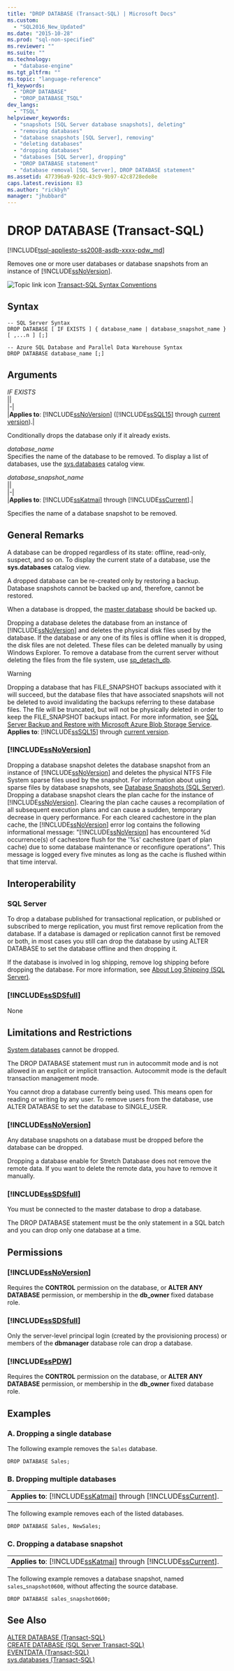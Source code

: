 ```yaml
---
title: "DROP DATABASE (Transact-SQL) | Microsoft Docs"
ms.custom: 
  - "SQL2016_New_Updated"
ms.date: "2015-10-28"
ms.prod: "sql-non-specified"
ms.reviewer: ""
ms.suite: ""
ms.technology: 
  - "database-engine"
ms.tgt_pltfrm: ""
ms.topic: "language-reference"
f1_keywords: 
  - "DROP DATABASE"
  - "DROP_DATABASE_TSQL"
dev_langs: 
  - "TSQL"
helpviewer_keywords: 
  - "snapshots [SQL Server database snapshots], deleting"
  - "removing databases"
  - "database snapshots [SQL Server], removing"
  - "deleting databases"
  - "dropping databases"
  - "databases [SQL Server], dropping"
  - "DROP DATABASE statement"
  - "database removal [SQL Server], DROP DATABASE statement"
ms.assetid: 477396a9-92dc-43c9-9b97-42c8728ede8e
caps.latest.revision: 83
ms.author: "rickbyh"
manager: "jhubbard"
---
```

# DROP DATABASE (Transact-SQL)
[!INCLUDE[tsql-appliesto-ss2008-asdb-xxxx-pdw_md](../../relational-databases/reference/system-catalog-views/includes/tsql-appliesto-ss2008-asdb-xxxx-pdw-md.md)]

  Removes one or more user databases or database snapshots from an instance of [!INCLUDE[ssNoVersion](../../advanced-analytics/r-services/includes/ssnoversion-md.md)].  
  
 ![Topic link icon](../../database-engine/configure/windows/media/topic-link.gif "Topic link icon") [Transact-SQL Syntax Conventions](../../t-sql/language-elements/transact-sql-syntax-conventions-transact-sql.md)  
  
## Syntax  
  
```  
-- SQL Server Syntax  
DROP DATABASE [ IF EXISTS ] { database_name | database_snapshot_name } [ ,...n ] [;]  
```  
  
```  
-- Azure SQL Database and Parallel Data Warehouse Syntax   
DROP DATABASE database_name [;]  
```  
  
## Arguments  
 *IF EXISTS*  
 ||  
|-|  
|**Applies to**: [!INCLUDE[ssNoVersion](../../advanced-analytics/r-services/includes/ssnoversion-md.md)] ([!INCLUDE[ssSQL15](../../analysis-services/powershell/includes/sssql15-md.md)] through [current version](http://go.microsoft.com/fwlink/p/?LinkId=299658)).|  
  
 Conditionally drops the database only if it already exists.  
  
 *database_name*  
 Specifies the name of the database to be removed. To display a list of databases, use the [sys.databases](../../relational-databases/reference/system-catalog-views/sys.databases-transact-sql.md) catalog view.  
  
 *database_snapshot_name*  
 ||  
|-|  
|**Applies to**: [!INCLUDE[ssKatmai](../../analysis-services/data-mining/includes/sskatmai-md.md)] through [!INCLUDE[ssCurrent](../../advanced-analytics/r-services/includes/sscurrent-md.md)].|  
  
 Specifies the name of a database snapshot to be removed.  
  
## General Remarks  
 A database can be dropped regardless of its state: offline, read-only, suspect, and so on. To display the current state of a database, use the **sys.databases** catalog view.  
  
 A dropped database can be re-created only by restoring a backup. Database snapshots cannot be backed up and, therefore, cannot be restored.  
  
 When a database is dropped, the [master database](../../relational-databases/databases/master-database.md) should be backed up.  
  
 Dropping a database deletes the database from an instance of [!INCLUDE[ssNoVersion](../../advanced-analytics/r-services/includes/ssnoversion-md.md)] and deletes the physical disk files used by the database. If the database or any one of its files is offline when it is dropped, the disk files are not deleted. These files can be deleted manually by using Windows Explorer. To remove a database from the current server without deleting the files from the file system, use [sp_detach_db](../../relational-databases/reference/system-stored-procedures/sp-detach-db-transact-sql.md).  
  
> [!WARNING]  
>  Dropping a database that has FILE_SNAPSHOT backups associated with it will succeed, but the database files that have associated snapshots will not be deleted to avoid invalidating the backups referring to these database files. The file will be truncated, but will not be physically deleted in order to keep the FILE_SNAPSHOT backups intact. For more information, see [SQL Server Backup and Restore with Microsoft Azure Blob Storage Service](../../relational-databases/backup-restore/sql-server-backup-and-restore-with-microsoft-azure-blob-storage-service.md). **Applies to**: [!INCLUDE[ssSQL15](../../analysis-services/powershell/includes/sssql15-md.md)] through [current version](http://go.microsoft.com/fwlink/p/?LinkId=299658).  
  
### [!INCLUDE[ssNoVersion](../../advanced-analytics/r-services/includes/ssnoversion-md.md)]  
 Dropping a database snapshot deletes the database snapshot from an instance of [!INCLUDE[ssNoVersion](../../advanced-analytics/r-services/includes/ssnoversion-md.md)] and deletes the physical NTFS File System sparse files used by the snapshot. For information about using sparse files by database snapshots, see [Database Snapshots &#40;SQL Server&#41;](../../relational-databases/databases/database-snapshots-sql-server.md). Dropping a database snapshot clears the plan cache for the instance of [!INCLUDE[ssNoVersion](../../advanced-analytics/r-services/includes/ssnoversion-md.md)]. Clearing the plan cache causes a recompilation of all subsequent execution plans and can cause a sudden, temporary decrease in query performance. For each cleared cachestore in the plan cache, the [!INCLUDE[ssNoVersion](../../advanced-analytics/r-services/includes/ssnoversion-md.md)] error log contains the following informational message: "[!INCLUDE[ssNoVersion](../../advanced-analytics/r-services/includes/ssnoversion-md.md)] has encountered %d occurrence(s) of cachestore flush for the '%s' cachestore (part of plan cache) due to some database maintenance or reconfigure operations". This message is logged every five minutes as long as the cache is flushed within that time interval.  
  
## Interoperability  
  
### SQL Server  
 To drop a database published for transactional replication, or published or subscribed to merge replication, you must first remove replication from the database. If a database is damaged or replication cannot first be removed or both, in most cases you still can drop the database by using ALTER DATABASE to set the database offline and then dropping it.  
  
 If the database is involved in log shipping, remove log shipping before dropping the database. For more information, see [About Log Shipping &#40;SQL Server&#41;](../../database-engine/log-shipping/about-log-shipping-sql-server.md).  
  
### [!INCLUDE[ssSDSfull](../../analysis-services/multidimensional-models/includes/sssdsfull-md.md)]  
 None  
  
## Limitations and Restrictions  
 [System databases](../../relational-databases/databases/system-databases.md) cannot be dropped.  
  
 The DROP DATABASE statement must run in autocommit mode and is not allowed in an explicit or implicit transaction. Autocommit mode is the default transaction management mode.  
  
 You cannot drop a database currently being used. This means open for reading or writing by any user. To remove users from the database, use ALTER DATABASE to set the database to SINGLE_USER.  
  
### [!INCLUDE[ssNoVersion](../../advanced-analytics/r-services/includes/ssnoversion-md.md)]  
 Any database snapshots on a database must be dropped before the database can be dropped.  
  
 Dropping a database enable for Stretch Database does not remove the remote data. If you want to delete the remote data, you have to remove it manually.  
  
### [!INCLUDE[ssSDSfull](../../analysis-services/multidimensional-models/includes/sssdsfull-md.md)]  
 You must be connected to the master database to drop a database.  
  
 The DROP DATABASE statement must be the only statement in a SQL batch and you can drop only one database at a time.  
  
## Permissions  
  
### [!INCLUDE[ssNoVersion](../../advanced-analytics/r-services/includes/ssnoversion-md.md)]  
 Requires the **CONTROL** permission on the database, or **ALTER ANY DATABASE** permission, or membership in the **db_owner** fixed database role.  
  
### [!INCLUDE[ssSDSfull](../../analysis-services/multidimensional-models/includes/sssdsfull-md.md)]  
 Only the server-level principal login (created by the provisioning process) or members of the **dbmanager** database role can drop a database.  
  
### [!INCLUDE[ssPDW](../../database-engine/configure/windows/includes/sspdw-md.md)]  
 Requires the **CONTROL** permission on the database, or **ALTER ANY DATABASE** permission, or membership in the **db_owner** fixed database role.  
  
## Examples  
  
### A. Dropping a single database  
 The following example removes the `Sales` database.  
  
```  
DROP DATABASE Sales;  
```  
  
### B. Dropping multiple databases  
  
||  
|-|  
|**Applies to**: [!INCLUDE[ssKatmai](../../analysis-services/data-mining/includes/sskatmai-md.md)] through [!INCLUDE[ssCurrent](../../advanced-analytics/r-services/includes/sscurrent-md.md)].|  
  
 The following example removes each of the listed databases.  
  
```  
DROP DATABASE Sales, NewSales;  
```  
  
### C. Dropping a database snapshot  
  
||  
|-|  
|**Applies to**: [!INCLUDE[ssKatmai](../../analysis-services/data-mining/includes/sskatmai-md.md)] through [!INCLUDE[ssCurrent](../../advanced-analytics/r-services/includes/sscurrent-md.md)].|  
  
 The following example removes a database snapshot, named `sales`_`snapshot0600`, without affecting the source database.  
  
```  
DROP DATABASE sales_snapshot0600;  
```  
  
## See Also  
 [ALTER DATABASE &#40;Transact-SQL&#41;](../../t-sql/statements/alter-database-transact-sql.md)   
 [CREATE DATABASE &#40;SQL Server Transact-SQL&#41;](../../t-sql/statements/create-database-sql-server-transact-sql.md)   
 [EVENTDATA &#40;Transact-SQL&#41;](../../t-sql/functions/eventdata-transact-sql.md)   
 [sys.databases &#40;Transact-SQL&#41;](../../relational-databases/reference/system-catalog-views/sys.databases-transact-sql.md)  
  
  